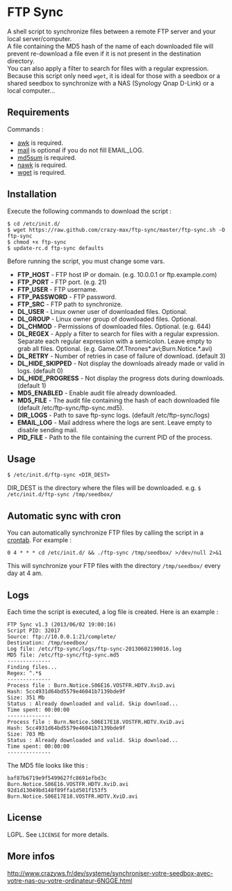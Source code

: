 FTP Sync
========

A shell script to synchronize files between a remote FTP server and your local server/computer.<br />
A file containing the MD5 hash of the name of each downloaded file will prevent re-download a file even if it is not present in the destination directory.<br />
You can also apply a filter to search for files with a regular expression.<br />
Because this script only need ``wget``, it is ideal for those with a seedbox or a shared seedbox to synchronize with a NAS (Synology Qnap D-Link) or a local computer...

Requirements
------------

Commands :

* [awk](http://en.wikipedia.org/wiki/Awk) is required.
* [mail](http://linux.die.net/man/1/mail) is optional if you do not fill EMAIL_LOG.
* [md5sum](http://en.wikipedia.org/wiki/Md5sum) is required.
* [nawk](http://linux.die.net/man/1/nawk) is required.
* [wget](http://en.wikipedia.org/wiki/Wget) is required.

Installation
------------

Execute the following commands to download the script :
```console
$ cd /etc/init.d/
$ wget https://raw.github.com/crazy-max/ftp-sync/master/ftp-sync.sh -O ftp-sync
$ chmod +x ftp-sync
$ update-rc.d ftp-sync defaults
```

Before running the script, you must change some vars.

* **FTP_HOST** - FTP host IP or domain. (e.g. 10.0.0.1 or ftp.example.com)
* **FTP_PORT** - FTP port. (e.g. 21)
* **FTP_USER** - FTP username.
* **FTP_PASSWORD** - FTP password.
* **FTP_SRC** - FTP path to synchronize.
* **DL_USER** - Linux owner user of downloaded files. Optional.
* **DL_GROUP** - Linux owner group of downloaded files. Optional.
* **DL_CHMOD** - Permissions of downloaded files. Optional. (e.g. 644)
* **DL_REGEX** - Apply a filter to search for files with a regular expression. Separate each regular expression with a semicolon. Leave empty to grab all files. Optional. (e.g. Game.Of.Thrones*.avi;Burn.Notice.*.avi)
* **DL_RETRY** - Number of retries in case of failure of download. (default 3)
* **DL_HIDE_SKIPPED** - Not display the downloads already made ​​or valid in logs. (default 0)
* **DL_HIDE_PROGRESS** - Not display the progress dots during downloads. (default 1)
* **MD5_ENABLED** - Enable audit file already downloaded.
* **MD5_FILE** - The audit file containing the hash of each downloaded file (default /etc/ftp-sync/ftp-sync.md5).
* **DIR_LOGS** - Path to save ftp-sync logs. (default /etc/ftp-sync/logs)
* **EMAIL_LOG** - Mail address where the logs are sent. Leave empty to disable sending mail.
* **PID_FILE** - Path to the file containing the current PID of the process.

Usage
-----

``$ /etc/init.d/ftp-sync <DIR_DEST>``

DIR_DEST is the directory where the files will be downloaded.
e.g. ``$ /etc/init.d/ftp-sync /tmp/seedbox/``

Automatic sync with cron
------------------------

You can automatically synchronize FTP files by calling the script in a [crontab](http://en.wikipedia.org/wiki/Crontab).
For example :

    0 4 * * * cd /etc/init.d/ && ./ftp-sync /tmp/seedbox/ >/dev/null 2>&1
	
This will synchronize your FTP files with the directory ``/tmp/seedbox/`` every day at 4 am.

Logs
----

Each time the script is executed, a log file is created.
Here is an example :

```console
FTP Sync v1.3 (2013/06/02 19:00:16)
Script PID: 32017
Source: ftp://10.0.0.1:21/complete/
Destination: /tmp/seedbox/
Log file: /etc/ftp-sync/logs/ftp-sync-20130602190016.log
MD5 file: /etc/ftp-sync/ftp-sync.md5
--------------
Finding files...
Regex: ^.*$
--------------
Process file : Burn.Notice.S06E16.VOSTFR.HDTV.XviD.avi
Hash: 5cc4931d64bd5579e46041b7139bde9f
Size: 351 Mb
Status : Already downloaded and valid. Skip download...
Time spent: 00:00:00
--------------
Process file : Burn.Notice.S06E17E18.VOSTFR.HDTV.XviD.avi
Hash: 5cc4931d64bd5579e46041b7139bde9f
Size: 703 Mb
Status : Already downloaded and valid. Skip download...
Time spent: 00:00:00
--------------
```

The MD5 file looks like this :

```console
baf87b6719e9f5499627fc8691efbd3c Burn.Notice.S06E16.VOSTFR.HDTV.XviD.avi
92d1d13049bd148f89ffa1d501f153f5 Burn.Notice.S06E17E18.VOSTFR.HDTV.XviD.avi
```

License
-------

LGPL. See ``LICENSE`` for more details.

More infos
----------

http://www.crazyws.fr/dev/systeme/synchroniser-votre-seedbox-avec-votre-nas-ou-votre-ordinateur-6NGGE.html